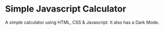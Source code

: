 # Simple Javascript Calculator

A simple calculator using HTML, CSS &amp; Javascript. It also has a Dark Mode.
